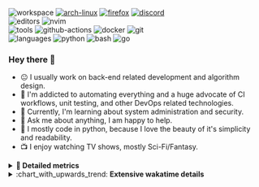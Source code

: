 ![workspace](https://img.shields.io/static/v1?label=&message=workspace:&color=555&style=flat-square)
[![arch-linux](https://img.shields.io/static/v1?logo=arch-linux&label=&message=Arch%20Linux&color=111&logoColor=AAA&style=flat-square)](https://archlinux.org)
[![firefox](https://img.shields.io/static/v1?logo=firefox-browser&label=&message=Firefox&color=111&logoColor=AAA&style=flat-square)](https://mozilla.org/en-US/firefox/)
[![discord](https://img.shields.io/static/v1?logo=discord&label=&message=Discord&color=111&logoColor=AAA&style=flat-square)](https://discord.gg/B8rf3xxgbJ)
<br>
![editors](https://img.shields.io/static/v1?label=&message=editors:&color=555&style=flat-square)
![nvim](https://img.shields.io/static/v1?logo=neovim&label=&message=NeoVim&color=111&logoColor=AAA&style=flat-square)
<br>
![tools](https://img.shields.io/static/v1?label=&message=tools:&color=555&style=flat-square)
![github-actions](https://img.shields.io/static/v1?logo=github-actions&label=&message=github%20actions&color=111&logoColor=AAA&style=flat-square)
![docker](https://img.shields.io/static/v1?logo=docker&label=&message=docker&color=111&logoColor=AAA&style=flat-square)
![git](https://img.shields.io/static/v1?logo=git&label=&message=git&color=111&logoColor=AAA&style=flat-square)
<br>
![languages](https://img.shields.io/static/v1?label=&message=languages:&color=555&style=flat-square)
![python](https://img.shields.io/static/v1?logo=python&label=&message=python&color=111&logoColor=AAA&style=flat-square&link=)
![bash](https://img.shields.io/static/v1?logo=gnu-bash&label=&message=bash&color=111&logoColor=AAA&style=flat-square)
![go](https://img.shields.io/static/v1?logo=rust&label=&message=rust&color=111&logoColor=AAA&style=flat-square)

<!-- Load profile visitor count, but don't display it, keep it as a private stat, no need to show off (888)-->
[](https://visitor-badge.glitch.me/badge?page_id=ItsDrike.ItsDrike)

### Hey there 👋

- :neutral_face: I usually work on back-end related development and algorithm design.
- :man: I'm addicted to automating everything and a huge advocate of CI workflows, unit testing, and other DevOps related technologies.
- :seedling: Currently, I'm learning about system administration and security.
- :speech_balloon: Ask me about anything, I am happy to help.
- :snake: I mostly code in python, because I love the beauty of it's simplicity and readability.
- :tv: I enjoy watching TV shows, mostly Sci-Fi/Fantasy.

<details>
 <summary> <b>📌 Detailed metrics</b></summary>
 
 <table>
  <tr>
    <th>🙋 Profile Details</th>
    <th>🧮 Repositories traffic</th>
  </tr>
  <tr>
   <td>
     <img alt="" width="400" src="https://github.com/ItsDrike/ItsDrike/blob/master/metrics/profile.svg">
   </td>
   <td>
     <img alt="" width="400" src="https://github.com/ItsDrike/ItsDrike/blob/master/metrics/repositories.svg">
   </td>
  </tr>
  <tr>
    <th>📅 Isometric commit calendar</th>
    <th>🈷️ Most used languages</th>
  </tr>
  <tr>
    <td align="center">
      <img alt="" width="400" src="https://github.com/ItsDrike/ItsDrike/blob/master/metrics/isocalendar.svg">
    </td>
    <td>
      <img alt="" width="400" src="https://github.com/ItsDrike/ItsDrike/blob/master/metrics/languages.svg">
    </td>
  </tr>
  <tr>
   <th>♐ Code snippet of the day</th>
   <th>🌟 Recently starred repositories</th>
  </tr>
  <tr>
   <td align="center">
    <img alt="" width="400" src="https://github.com/ItsDrike/ItsDrike/blob/master/metrics/code_snippet.svg">
   </td>
   <td align="center">
    <img alt="" width="400" src="https://github.com/ItsDrike/ItsDrike/blob/master/metrics/starred_repos.svg">
   </td>
  </tr>
  <tr>
    <th>💡 Coding habits</th>
    <th>⏰ WakaTime plugin</th>
  </tr>
  <tr>
   <td align="center">
    <img alt="" width="400" src="https://github.com/ItsDrike/ItsDrike/blob/master/metrics/habits.svg">
   </td>
   <td align="center">
     <img alt="" width="400" src="https://github.com/ItsDrike/ItsDrike/blob/master/metrics/wakatime.svg">
   </td>
  </tr>
 </table>
</details>

<details>
 <summary>:chart_with_upwards_trend: <b>Extensive wakatime details</b></summary>
 
<!--START_SECTION:waka-->
![Code Time](http://img.shields.io/badge/Code%20Time-3%2C622%20hrs%208%20mins-blue)

**I'm a Night 🦉** 

```text
🌞 Morning                1547 commits        ███░░░░░░░░░░░░░░░░░░░░░░   10.27 % 
🌆 Daytime                4340 commits        ███████░░░░░░░░░░░░░░░░░░   28.81 % 
🌃 Evening                5537 commits        █████████░░░░░░░░░░░░░░░░   36.76 % 
🌙 Night                  3640 commits        ██████░░░░░░░░░░░░░░░░░░░   24.16 % 
```
📅 **I'm Most Productive on Monday** 

```text
Monday                   2668 commits        ████░░░░░░░░░░░░░░░░░░░░░   17.71 % 
Tuesday                  2373 commits        ████░░░░░░░░░░░░░░░░░░░░░   15.75 % 
Wednesday                2175 commits        ████░░░░░░░░░░░░░░░░░░░░░   14.44 % 
Thursday                 1945 commits        ███░░░░░░░░░░░░░░░░░░░░░░   12.91 % 
Friday                   1535 commits        ███░░░░░░░░░░░░░░░░░░░░░░   10.19 % 
Saturday                 1781 commits        ███░░░░░░░░░░░░░░░░░░░░░░   11.82 % 
Sunday                   2587 commits        ████░░░░░░░░░░░░░░░░░░░░░   17.17 % 
```


📊 **This Week I Spent My Time On** 

```text
💬 Programming Languages: 
Python                   14 hrs 53 mins      █████████████░░░░░░░░░░░░   51.62 % 
conf                     3 hrs 26 mins       ███░░░░░░░░░░░░░░░░░░░░░░   11.92 % 
C++                      2 hrs 18 mins       ██░░░░░░░░░░░░░░░░░░░░░░░   08.03 % 
Other                    1 hr 36 mins        █░░░░░░░░░░░░░░░░░░░░░░░░   05.59 % 
Markdown                 1 hr 35 mins        █░░░░░░░░░░░░░░░░░░░░░░░░   05.53 % 

🔥 Editors: 
Neovim                   28 hrs 49 mins      █████████████████████████   100.00 % 

💻 Operating System: 
Linux                    28 hrs 49 mins      █████████████████████████   100.00 % 
```

**I Mostly Code in Python** 

```text
Python                   51 repos            ██████████████████░░░░░░░   73.91 % 
C++                      4 repos             █░░░░░░░░░░░░░░░░░░░░░░░░   05.80 % 
Lua                      3 repos             █░░░░░░░░░░░░░░░░░░░░░░░░   04.35 % 
PHP                      1 repo              ░░░░░░░░░░░░░░░░░░░░░░░░░   01.45 % 
C#                       1 repo              ░░░░░░░░░░░░░░░░░░░░░░░░░   01.45 % 
```




 Last Updated on 26/07/2023 01:45:41 UTC
<!--END_SECTION:waka-->

</details>
